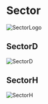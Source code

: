 # Sector

![SectorLogo](https://github.com/omkbd/Sector/blob/master/Picture/Sector-logo.png)

## SectorD
![SectorD](https://github.com/omkbd/Sector/blob/master/Picture/SectorD.jpg)

## SectorH
![SectorH](https://github.com/omkbd/Sector/blob/master/Picture/SectorH.jpg)
